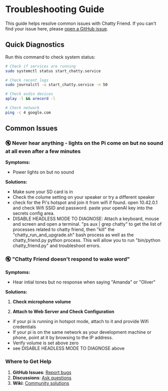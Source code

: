 # Troubleshooting Guide

This guide helps resolve common issues with Chatty Friend. If you can't find your issue here, please [open a GitHub issue](https://github.com/Chapplication/chatty-friend/issues).

## Quick Diagnostics

Run this command to check system status:
```bash
# Check if services are running
sudo systemctl status start_chatty.service

# Check recent logs
sudo journalctl -u start_chatty.service -n 50

# Check audio devices
aplay -l && arecord -l

# Check network
ping -c 4 google.com
```

## Common Issues

### 🔇 Never hear anything - lights on the Pi come on but no sound at all even after a few minutes
**Symptoms:** 
- Power lights on but no sound

**Solutions:**
- Make sure your SD card is in
- Check the colume setting on your speaker or try a different speaker
- check for the Pi's hotspot and join it from wifi if found.  open 10.42.0.1 and check Wifi SSID and password.  paste your openAI key into the secrets config area.
- DISABLE HEADLESS MODE TO DIAGNOSE:  Attach a keyboard, mouse and screen and open a terminal.  "ps aux | grep chatty" to get the list of processes related to chatty friend, then "kill" the "chatty_run_and_upgrade.sh" bash process as well as the chatty_friend.py python process.  This will allow you to run "bin/python chatty_friend.py" and troubleshoot errors.

### 🔇 "Chatty Friend doesn't respond to wake word"

**Symptoms:** 
- Hear intial tones but no response when saying "Amanda" or "Oliver"

**Solutions:**

1. **Check microphone volume**

2. **Attach to Web Server and Check Configuration**
- if your pi is running in hotspot mode, attach to it and provide Wifi credentials
- If your pi is on the same network as your development machine or phone, point at it by browsing to the IP address.  
- Verify volume is set above zero
- see DISABLE HEADLESS MODE TO DIAGNOSE above


### Where to Get Help

1. **GitHub Issues**: [Report bugs](https://github.com/Chapplication/chatty-friend/issues)
2. **Discussions**: [Ask questions](https://github.com/Chapplication/chatty-friend/discussions)
3. **Wiki**: [Community solutions](https://github.com/Chapplication/chatty-friend/wiki)